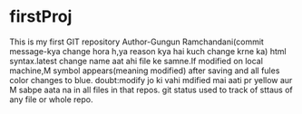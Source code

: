 # firstProj
This is my first GIT repository
Author-Gungun Ramchandani(commit message-kya change hora h,ya reason kya hai kuch change krne ka)
html syntax.latest change name aat ahi file ke samne.If modified on local machine,M symbol appears(meaning modified) after saving and all fules color changes to blue.
doubt:modify jo ki vahi mdified mai aati pr yellow aur M sabpe aata na in all files in that repos.
git status used to track of sttaus of any file or whole repo.
